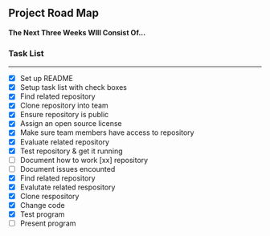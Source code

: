<h2>Project Road Map</h2>

**The Next Three Weeks WIll Consist Of...**

### Task List
___

- [X] Set up README
- [X] Setup task list with check boxes
- [X] Find related repository
- [X] Clone repository into team
- [X] Ensure repository is public
- [X] Assign an open source license
- [X] Make sure team members have access to repository
- [X] Evaluate related repository
- [X] Test repository & get it running
- [ ] Document how to work [xx] repository 
- [ ] Document issues encounted
- [X] Find related repository
- [X] Evalutate related respository
- [X] Clone respository
- [X] Change code
- [X] Test program
- [ ] Present program
